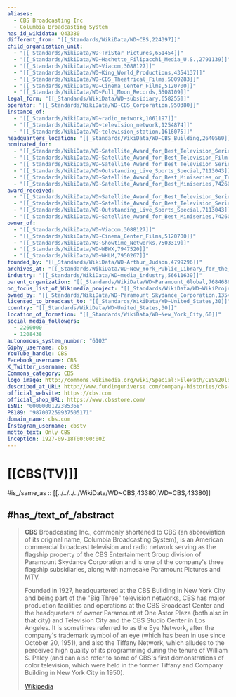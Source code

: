 ```yaml
---
aliases:
  - CBS Broadcasting Inc
  - Columbia Broadcasting System
has_id_wikidata: Q43380
different_from: "[[_Standards/WikiData/WD~CBS,224397]]"
child_organization_unit:
  - "[[_Standards/WikiData/WD~TriStar_Pictures,651454]]"
  - "[[_Standards/WikiData/WD~Hachette_Filipacchi_Media_U.S.,2791139]]"
  - "[[_Standards/WikiData/WD~Viacom,3088127]]"
  - "[[_Standards/WikiData/WD~King_World_Productions,4354137]]"
  - "[[_Standards/WikiData/WD~CBS_Theatrical_Films,5009283]]"
  - "[[_Standards/WikiData/WD~Cinema_Center_Films,5120700]]"
  - "[[_Standards/WikiData/WD~Full_Moon_Records,5508109]]"
legal_form: "[[_Standards/WikiData/WD~subsidiary,658255]]"
operator: "[[_Standards/WikiData/WD~CBS_Corporation,950380]]"
instance_of:
  - "[[_Standards/WikiData/WD~radio_network,1061197]]"
  - "[[_Standards/WikiData/WD~television_network,1254874]]"
  - "[[_Standards/WikiData/WD~television_station,1616075]]"
headquarters_location: "[[_Standards/WikiData/WD~CBS_Building,2640560]]"
nominated_for:
  - "[[_Standards/WikiData/WD~Satellite_Award_for_Best_Television_Series_Drama,3025728]]"
  - "[[_Standards/WikiData/WD~Satellite_Award_for_Best_Television_Film,3473886]]"
  - "[[_Standards/WikiData/WD~Satellite_Award_for_Best_Television_Series_Musical_or_Comedy,3473891]]"
  - "[[_Standards/WikiData/WD~Outstanding_Live_Sports_Special,7113043]]"
  - "[[_Standards/WikiData/WD~Satellite_Award_for_Best_Miniseries_or_Television_Film,7426018]]"
  - "[[_Standards/WikiData/WD~Satellite_Award_for_Best_Miniseries,7426020]]"
award_received:
  - "[[_Standards/WikiData/WD~Satellite_Award_for_Best_Television_Series_Drama,3025728]]"
  - "[[_Standards/WikiData/WD~Satellite_Award_for_Best_Television_Series_Musical_or_Comedy,3473891]]"
  - "[[_Standards/WikiData/WD~Outstanding_Live_Sports_Special,7113043]]"
  - "[[_Standards/WikiData/WD~Satellite_Award_for_Best_Miniseries,7426020]]"
owner_of:
  - "[[_Standards/WikiData/WD~Viacom,3088127]]"
  - "[[_Standards/WikiData/WD~Cinema_Center_Films,5120700]]"
  - "[[_Standards/WikiData/WD~Showtime_Networks,7503319]]"
  - "[[_Standards/WikiData/WD~WBWX,7947520]]"
  - "[[_Standards/WikiData/WD~WHLM,7950267]]"
founded_by: "[[_Standards/WikiData/WD~Arthur_Judson,4799296]]"
archives_at: "[[_Standards/WikiData/WD~New_York_Public_Library_for_the_Performing_Arts,7013890]]"
industry: "[[_Standards/WikiData/WD~media_industry,56611639]]"
parent_organization: "[[_Standards/WikiData/WD~Paramount_Global,76846862]]"
on_focus_list_of_Wikimedia_project: "[[_Standards/WikiData/WD~WikiProject_New_York_Public_Library,121437821]]"
owned_by: "[[_Standards/WikiData/WD~Paramount_Skydance_Corporation,135485147]]"
licensed_to_broadcast_to: "[[_Standards/WikiData/WD~United_States,30]]"
country: "[[_Standards/WikiData/WD~United_States,30]]"
location_of_formation: "[[_Standards/WikiData/WD~New_York_City,60]]"
social_media_followers:
  - 2260000
  - 1208438
autonomous_system_number: "6102"
Giphy_username: cbs
YouTube_handle: CBS
Facebook_username: CBS
X_Twitter_username: CBS
Commons_category: CBS
logo_image: http://commons.wikimedia.org/wiki/Special:FilePath/CBS%20logo%20%282020%29.svg
described_at_URL: http://www.fundinguniverse.com/company-histories/cbs-television-network-history/
official_website: https://cbs.com
official_shop_URL: https://www.cbsstore.com/
ISNI: "0000000122385368"
P8189: "987007259937505171"
domain_name: cbs.com
Instagram_username: cbstv
motto_text: Only CBS
inception: 1927-09-18T00:00:00Z
---
```


# [[CBS(TV)]] 

#is_/same_as  :: [[../../../../WikiData/WD~CBS,43380|WD~CBS,43380]] 

## #has_/text_of_/abstract 

> **CBS** Broadcasting Inc., commonly shortened to CBS 
> (an abbreviation of its original name, Columbia Broadcasting System), 
> is an American commercial broadcast television and radio network 
> serving as the flagship property of the CBS Entertainment Group 
> division of Paramount Skydance Corporation 
> and is one of the company's three flagship subsidiaries, 
> along with namesake Paramount Pictures and MTV.
>
> Founded in 1927, headquartered at the CBS Building in New York City 
> and being part of the "Big Three" television networks, 
> CBS has major production facilities and operations at the CBS Broadcast Center 
> and the headquarters of owner Paramount at One Astor Plaza (both also in that city) 
> and Television City and the CBS Studio Center in Los Angeles. It is sometimes referred to as the Eye Network, after the company's trademark symbol of an eye (which has been in use since October 20, 1951), and also the Tiffany Network, which alludes to the perceived high quality of its programming during the tenure of William S. Paley (and can also refer to some of CBS's first demonstrations of color television, which were held in the former Tiffany and Company Building in New York City in 1950).
>
> [Wikipedia](https://en.wikipedia.org/wiki/CBS) 

